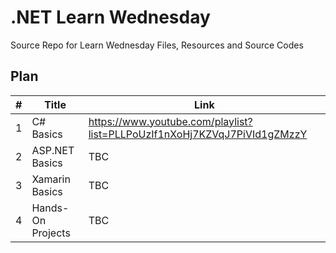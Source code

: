 # .NET Learn Wednesday

Source Repo for Learn Wednesday Files, Resources and Source Codes

## Plan

#| Title | Link
--|--|--
1|C# Basics|https://www.youtube.com/playlist?list=PLLPoUzIf1nXoHj7KZVqJ7PiVId1gZMzzY
2|ASP&#46;NET Basics|TBC
3|Xamarin Basics|TBC
4|Hands-On Projects|TBC
